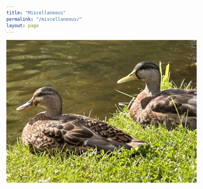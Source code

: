 ```yaml
---
title: "Miscellaneous"
permalink: "/miscellaneous/"
layout: page
---
```


![Image](https://github.com/chen-xihang/chen-xihang.github.io/blob/master/img.jpeg)
